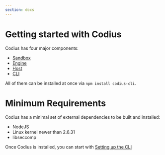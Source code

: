 ```yaml
---
section: docs
---
```


# Getting started with Codius

Codius has four major components:

* [Sandbox](https://github.com/codius/codius-sandbox)
* [Engine](https://github.com/codius/codius-engine)
* [Host](https://github.com/codius/codius-host)
* [CLI](https://github.com/codius/codius-cli)

All of them can be installed at once via ``npm install codius-cli``.

# Minimum Requirements

Codius has a minimal set of external dependencies to be built and installed:

* NodeJS
* Linux kernel newer than 2.6.31
* libseccomp

Once Codius is installed, you can start with [Setting up the CLI](setup-cli)
